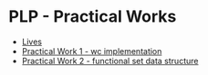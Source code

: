 # PLP - Practical Works

- [Lives](lives)
- [Practical Work 1 - wc implementation](pw01)
- [Practical Work 2 - functional set data structure](pw02)
